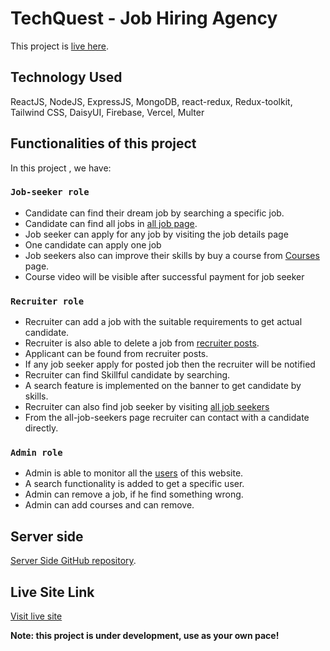# TechQuest - Job Hiring Agency

This project is [live here](https://techquest-f0116.web.app/).

## Technology Used

ReactJS, NodeJS, ExpressJS, MongoDB, react-redux, Redux-toolkit, Tailwind CSS, DaisyUI, Firebase, Vercel, Multer

## Functionalities of this project

In this project , we have:

### `Job-seeker role`

- Candidate can find their dream job by searching a specific job.
- Candidate can find all jobs in [all job page](https://techquest-f0116.web.app/all-jobs).
- Job seeker can apply for any job by visiting the job details page
- One candidate can apply one job
- Job seekers also can improve their skills by buy a course from [Courses](https://techquest-f0116.web.app/job-seeker/courses) page.
- Course video will be visible after successful payment for job seeker

### `Recruiter role`

- Recruiter can add a job with the suitable requirements to get  actual candidate.
- Recruiter is also able to delete a job from [recruiter posts](https://techquest-f0116.web.app/recruiter/MyJobPost).
- Applicant can be found from recruiter posts.
- If any job seeker apply for posted job then the recruiter will be notified
- Recruiter can find Skillful candidate by searching.
- A search feature is implemented on the banner to get candidate by skills.
- Recruiter can also find job seeker by visiting [all job seekers](https://techquest-f0116.web.app/recruiter/all-job-seekers)
- From the all-job-seekers page recruiter can contact with a candidate directly.

### `Admin role`

- Admin is able to monitor all the [users](https://techquest-f0116.web.app/admin/users) of this website.
- A search functionality is added to get a specific user.
- Admin can remove a job, if he find something wrong.
- Admin can add courses and can remove.

## Server side

[Server Side GitHub repository](https://github.com/Mahfuj-HSTU/tech-quest-server).


## Live Site Link

[Visit live site](https://techquest-f0116.web.app/)

**Note: this project is under development, use as your own pace!**